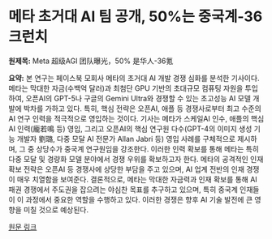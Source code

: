 # 메타 초거대 AI 팀 공개, 50%는 중국계-36크런치

**원제목:** Meta 超级AGI 团队曝光，50% 是华人-36氪

**요약:** 본 연구는 페이스북 모회사 메타의 초거대 AI 개발 경쟁 심화를 분석한 기사이다.  메타는 막대한 자금(수백억 달러)과 최첨단 GPU 기반의 초대규모 컴퓨팅 자원을 투입하여, 오픈AI의 GPT-5나 구글의 Gemini Ultra와 경쟁할 수 있는 초고성능 AI 모델 개발에 박차를 가하고 있다.  특히, 핵심 전략은 오픈AI, 애플 등 경쟁사로부터 최고 수준의 AI 연구 인력을 적극적으로 영입하는 것이다.  기사는 메타가 스케일AI 인수,  애플의 핵심 AI 인력(龐若鳴 등) 영입, 그리고 오픈AI의 핵심 연구원 다수(GPT-4의 이미지 생성 기능 개발자 劉璐, 다중 모달 AI 전문가 Allan Jabri 등) 영입 사례를 구체적으로 제시하며, 그 중 상당수가 중국계 연구원임을 강조한다.  이러한 인력 확보를 통해 메타는 특히 다중 모달 및 경량화 모델 분야에서 경쟁 우위를 확보하고자 한다.  메타의 공격적인 인재 확보 전략은 오픈AI 등 경쟁사에 상당한 부담을 주고 있으며, AI 업계 전반의 인재 경쟁이 매우 치열함을 보여준다.  결론적으로, 메타는 막대한 자금력과 인재 확보를 통해 AI 패권 경쟁에서 주도권을 잡으려는 야심찬 목표를 추구하고 있으며,  특히 중국계 인재들이 이 과정에서 중요한 역할을 수행하고 있다.  이러한 경쟁은 향후 AI 기술 발전에 큰 영향을 미칠 것으로 예상된다.

[원문 링크](https://m.36kr.com/p/3391644066695303)
